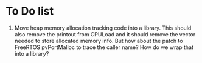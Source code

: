 # To Do list

1. Move heap memory allocation tracking code into a library. This should also remove the printout from CPULoad and it should remove the vector needed to store allocated memory info. But how about the patch to FreeRTOS pvPortMalloc to trace the caller name? How do we wrap that into a library?